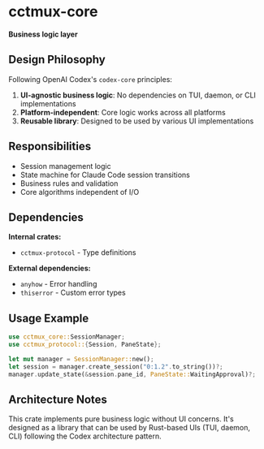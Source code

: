 # cctmux-core

**Business logic layer**

## Design Philosophy

Following OpenAI Codex's `codex-core` principles:

1. **UI-agnostic business logic**: No dependencies on TUI, daemon, or CLI implementations
2. **Platform-independent**: Core logic works across all platforms
3. **Reusable library**: Designed to be used by various UI implementations

## Responsibilities

- Session management logic
- State machine for Claude Code session transitions
- Business rules and validation
- Core algorithms independent of I/O

## Dependencies

**Internal crates:**
- `cctmux-protocol` - Type definitions

**External dependencies:**
- `anyhow` - Error handling
- `thiserror` - Custom error types

## Usage Example

```rust
use cctmux_core::SessionManager;
use cctmux_protocol::{Session, PaneState};

let mut manager = SessionManager::new();
let session = manager.create_session("0:1.2".to_string())?;
manager.update_state(&session.pane_id, PaneState::WaitingApproval)?;
```

## Architecture Notes

This crate implements pure business logic without UI concerns. It's designed as a library that can be used by Rust-based UIs (TUI, daemon, CLI) following the Codex architecture pattern.

